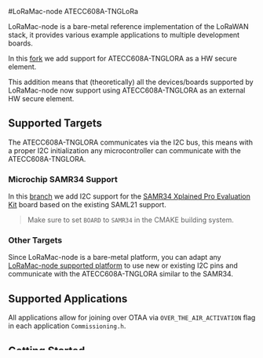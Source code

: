 #LoRaMac-node ATECC608A-TNGLoRa

LoRaMac-node is a bare-metal reference implementation of the LoRaWAN stack, it provides various example applications to multiple development boards.

In this [fork](https://github.com/TheThingsNetwork/LoRaMac-node/) we add support for ATECC608A-TNGLORA as a HW secure element.

This addition means that (theoretically) all the devices/boards supported by LoRaMac-node now support using ATECC608A-TNGLORA as an external HW secure element.

## Supported Targets

The ATECC608A-TNGLORA communicates via the I2C bus, this means with a proper I2C initialization any microcontroller can communicate with the ATECC608A-TNGLORA.

### Microchip SAMR34 Support

In this [branch](https://github.com/TheThingsNetwork/LoRaMac-node/tree/feature/SAMR34%2BATECC608A) we add  I2C support for the [SAMR34 Xplained Pro Evaluation Kit](https://www.microchip.com/DevelopmentTools/ProductDetails/dm320111) board based on the existing SAML21 support.

> Make sure to set `BOARD` to `SAMR34` in the CMAKE building system.

### Other Targets

Since LoRaMac-node is a bare-metal platform, you can adapt any [LoRaMac-node supported platform](https://github.com/TheThingsNetwork/LoRaMac-node/#supported-platforms) to use new or existing I2C pins and communicate with the ATECC608A-TNGLORA similar to the SAMR34.

## Supported Applications

All applications allow for joining over OTAA via `OVER_THE_AIR_ACTIVATION` flag in each application `Commissioning.h`.

## Getting Started

1. Get familiar with [LoRaMac-node repository](https://github.com/TheThingsNetwork/LoRaMac-node/#introduction)
2. Follow the detailed [Usage](https://github.com/TheThingsNetwork/LoRaMac-node/#usage) instructions
3. To test with SAMR34 target, checkout `feature/SAMR34+ATECC608A`[branch](https://github.com/TheThingsNetwork/LoRaMac-node/tree/feature/SAMR34%2BATECC608A)

4. Set CMAKE building system flags (`cmake.configureSettings`) as seen below.
	- `APPLICATION`:`LoRaMac`
	- `SUB_PROJECT`:`classA`	
	- `BOARD`:`SAMR34`
5. Build and flash the application to your SAMR34 Xplained Pro Evaluation Kit.
